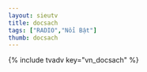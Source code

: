 ```yaml
---
layout: sieutv
title: docsach
tags: ["RADIO","Nổi Bật"]
thumb: docsach
---
```

{% include tvadv key="vn_docsach" %}
